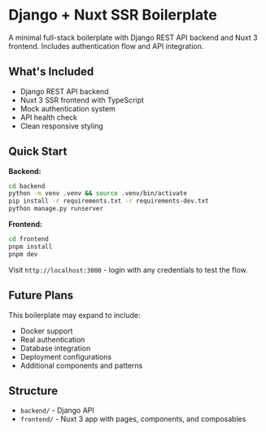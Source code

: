 # Django + Nuxt SSR Boilerplate

A minimal full-stack boilerplate with Django REST API backend and Nuxt 3 frontend. Includes authentication flow and API integration.

## What's Included

- Django REST API backend
- Nuxt 3 SSR frontend with TypeScript
- Mock authentication system
- API health check
- Clean responsive styling

## Quick Start

**Backend:**
```bash
cd backend
python -m venv .venv && source .venv/bin/activate
pip install -r requirements.txt -r requirements-dev.txt
python manage.py runserver
```

**Frontend:**
```bash
cd frontend
pnpm install
pnpm dev
```

Visit `http://localhost:3000` - login with any credentials to test the flow.

## Future Plans

This boilerplate may expand to include:
- Docker support
- Real authentication
- Database integration
- Deployment configurations
- Additional components and patterns

## Structure

- `backend/` - Django API
- `frontend/` - Nuxt 3 app with pages, components, and composables
